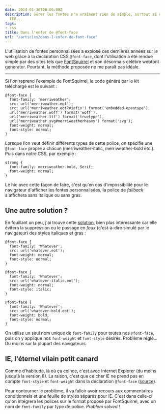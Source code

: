 ```yaml
---
date: 2014-01-30T00:00:00Z
description: Gérer les fontes n'a vraiment rien de simple, surtout si on supporte
  IE8...
tags:
- css
title: Dans l'enfer de @font-face
url: "/articles/dans-l-enfer-de-font-face"
---
```


L'utilisation de fontes personnalisées a explosé ces dernières années sur le web grâce à la déclaration CSS `@font-face`, dont l'utilisation a été rendue simple par des sites tels que [FontSquirrel](http://www.fontsquirrel.com/) et son désormais célèbre webfont generator. Pourtant, la méthode proposée ne me paraît pas idéale.

---

Si l'on reprend l'exemple de FontSquirrel, le code généré par le kit téléchargé est le suivant&nbsp;:

    @font-face {
      font-family: 'merriweather';
      src: url('merriweather.eot');
      src: url('merriweather.eot?#iefix') format('embedded-opentype'),
      url('merriweather.woff') format('woff'),
      url('merriweather.ttf') format('truetype'),
      url('merriweather.svg#merriweatherheavy') format('svg');
      font-weight: normal;
      font-style: normal;
    }

Lorsque l'on veut définir différents types de cette police, on spécifie une `@font-face` propre à chacun (merriweather-italic, merriweather-bold etc.). Puis dans notre CSS, par exemple&nbsp;:

    strong {
      font-family: merriweather-bold, Serif;
      font-weight: normal;
    }

Le hic avec cette façon de faire, c'est qu'en cas d'impossibilité pour le navigateur d'afficher les fontes personnalisées, la police de _fallback_ s'affichera sans italique ou sans gras.

## Une autre solution&nbsp;?

En fouillant un peu, j'ai trouvé cette [solution](http://www.metaltoad.com/blog/how-use-font-face-avoid-faux-italic-and-bold-browser-styles), bien plus intéressante car elle évitera la suppression ou le passage en _faux_ (c'est-à-dire simulé par le navigateur) des styles italiques et gras&nbsp;:

    @font-face {
      font-family: 'Whatever';
      src: url('whatever.eot');
      font-weight: normal;
      font-style: normal;
    }

    @font-face {
      font-family: 'Whatever';
      src: url('whatever-italic.eot');
      font-weight: normal;
      font-style: italic;
    }

    @font-face {
      font-family: 'Whatever';
      src: url('whatever-bold.eot');
      font-weight: bold;
      font-style: normal;
    }

On utilise un seul nom unique de `font-family` pour toutes nos `@font-face`, puis on y applique nos `font-weight` et `font-style` désirés. Problème réglé... Du moins sur la plupart des navigateurs.

## IE, l'éternel vilain petit canard

Comme d'habitude, là où ça coince, c'est avec Internet Explorer (du moins jusqu'à la version 8). La raison, c'est que ce cher IE ne prend pas en compte `font-style` et `font-weight` dans la déclaration `@font-face` ([source](http://itsravenous.com/blog/banishing-faux-italic-and-faux-bold--on-css3-fonts-in-IE-8-and-below)).

Pour contourner le problème, il va falloir avoir recours aux commentaires conditionnels et une feuille de styles séparés pour IE. C'est dans celle-ci qu'on intégrera les polices sur le format proposé par FontSquirrel, avec un nom de `font-family` par type de police. _Problem solved_ !
